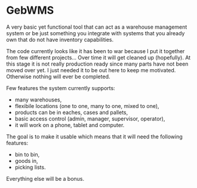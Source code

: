 # GebWMS
A very basic yet functional tool that can act as a warehouse management system or be just something you integrate with systems that you already own that do not have inventory capabilities.

The code currently looks like it has been to war because I put it together from few different projects... Over time it will get cleaned up (hopefully). At this stage it is not really production ready since many parts have not been moved over yet. I just needed it to be out here to keep me motivated. Otherwise nothing will ever be completed.

Few features the system currently supports:
- many warehouses,
- flexibile locations (one to one, many to one, mixed to one),
- products can be in eaches, cases and pallets,
- basic access control (admin, manager, supervisor, operator),
- it will work on a phone, tablet and computer.

The goal is to make it usable which means that it will need the following features:
- bin to bin,
- goods in,
- picking lists.

Everything else will be a bonus.
